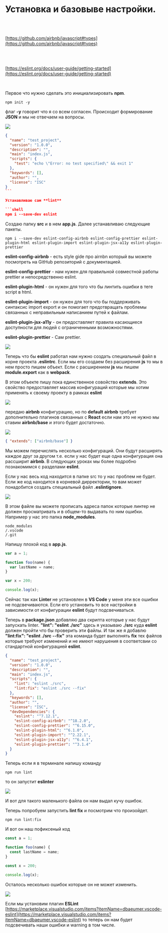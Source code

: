 # Установка и базовыве настройки.

<br>
<br>

[https://github.com/airbnb/javascript#types](https://github.com/airbnb/javascript#types)

<br>
<br>

[https://eslint.org/docs/user-guide/getting-started](https://eslint.org/docs/user-guide/getting-started)

<br>

Первое что нужно сделать это инициализировать **npm**.

```shell
npm init -y
```

флаг **-y** говорит что я со всем согласен. Происходит формирование **JSON** и мы не отвечаем на вопросы.

![](img/001.png)

````json
{
  "name": "test_project",
  "version": "1.0.0",
  "description": "",
  "main": "index.js",
  "scripts": {
    "test": "echo \"Error: no test specified\" && exit 1"
  },
  "keywords": [],
  "author": "",
  "license": "ISC"
}
```

Устанавливаю сам **lint**

```shell
npm i --save-dev eslint
````

Создаю папку **src** и в нем **app.js**. Далее устанавливаю следующие пакеты.

```shell
npm i --save-dev eslint-config-airbnb eslint-config-prettier eslint-plugin-html eslint-plugin-import eslint-plugin-jsx-a11y eslint-plugin-prettier
```

**eslint-config-airbnb** - есть style gide про airnbn который вы можете посмотреть на GitHub репозиторий с документацией.

**eslint-config-prettier** - нам нужен для правильной совместной работы prettier и непосредственно eslint.

**eslint-plugin-html** - он нужен для того что бы линтить ошибки в теге script в html.

**eslint-plugin-import** - он нужен для того что бы поддерживать синтаксис import export и он помогает предотвращать проблемы связанных с неправильным написанием путей к файлам.

**eslint-plugin-jsx-a11y** - он предоставляет правила касающиеся доступности для людей с ограниченными возможностями.

**eslint-plugin-prettier** - Сам prettier.

![](img/002.png)

Теперь что бы **eslint** работал нам нужно создать специальный файл в корне проекта **.eslintrc**. Если мы его создаем без расширения **js** то мы в нем просто пишем объект. Если с расширением **js** мы пишем **module.export** как в **webpack**.

В этом объекте пишу пока единственное совойство **extends**. Это свойство предоставляет массив конфигураций которые мы хотим применять к своему проекту в рамках **eslint**

![](img/003.png)

передаю **airbnb** конфигурацию, но по **default** **airbnb** требует дополнительно плагинов связанных с **React** если нам это не нужно мы ставим **airbnb/base** и этого будет достаточно.

![](img/004.png)

```json
{ "extends": ["airbnb/base"] }
```

Мы можем перечислять несколько конфигураций. Они будут расширять каждое друг за другом т.е. если у нас будет еще одна конфигурация она рассширит **airbnb**. В следующих уроках мы более подробно познакомимся с разделами **eslint**.

Если у нас весь код находится в папке src то у нас проблем не будет. Если же код находится в корневой дирректории, то вам может понадобится создать специальный файл **.eslintignore**.

![](img/005.png)

В этом файле вы можете прописать адреса папок которые линтер не должен просматривать и в общем-то выдавать по ним ошибки. Например у нас это папка **node_modules**.

```
node_modules
/.vscode
/.git
```

Напишу плохой код в **app.js**.

```js
var a = 1;

function foo(name) {
  var lastName = name;
}

var x = 200;

console.log(x);
```

Сейчас так как **Linter** не установлен в **VS Code** у меня эти все ошибки не подсвечиваются. Если его установить то все настройки в зависимости от конфигурации **eslint** будут подсвечиваться.

Теперь в **package.json** добавляю два скрипта которые у нас будут запускать linter. **"lint": "eslint ./src"** здесь я указываю **./src** куда **eslint** должен пройти что бы проверить эти файлы.
И так же я добавлю **"lint:fix": "eslint ./src --fix"** эта команда будет выполнять **fix** тех файлов которые требуют изменений и не имеют нарушения в соответсвии со стандартной конфигурацией **eslint**.

```json
{
  "name": "test_project",
  "version": "1.0.0",
  "description": "",
  "main": "index.js",
  "scripts": {
    "lint": "eslint ./src",
    "lint:fix": "eslint ./src --fix"
  },
  "keywords": [],
  "author": "",
  "license": "ISC",
  "devDependencies": {
    "eslint": "^7.12.1",
    "eslint-config-airbnb": "^18.2.0",
    "eslint-config-prettier": "^6.15.0",
    "eslint-plugin-html": "^6.1.0",
    "eslint-plugin-import": "^2.22.1",
    "eslint-plugin-jsx-a11y": "^6.4.1",
    "eslint-plugin-prettier": "^3.1.4"
  }
}
```

Теперь если я в терминале напишу команду

```shell
npm run lint
```

то он запустит **eslinter**

![](img/006.png)

И вот для такого маленького файла он нам выдал кучу ошибок.

Теперь попробуем запустить **lint fix** и посмотрим что произойдет.

```shell
npm run lint:fix
```

И вот он наш пофиксеный код

```js
const a = 1;

function foo(name) {
  const lastName = name;
}

const x = 200;

console.log(x);
```

Осталось несколько ошибок которые он не может изменить.

![](img/007.png)

Если мы установим плагин **ESLint** [https://marketplace.visualstudio.com/items?itemName=dbaeumer.vscode-eslint](https://marketplace.visualstudio.com/items?itemName=dbaeumer.vscode-eslint)
то теперь он нам будет подсвечивать наши ошибки и warning в том числе.
